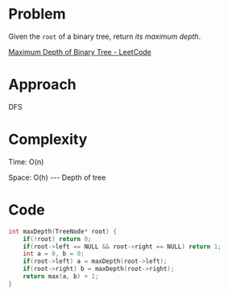 # Problem

Given the `root` of a binary tree, return *its maximum depth*.

[Maximum Depth of Binary Tree - LeetCode](https://leetcode.com/problems/maximum-depth-of-binary-tree/description/?envType=study-plan-v2&envId=top-interview-150)

# Approach

DFS

# Complexity

Time: O(n)

Space: O(h)   --- Depth of tree

# Code

```c++
int maxDepth(TreeNode* root) {
    if(!root) return 0;
    if(root->left == NULL && root->right == NULL) return 1;
    int a = 0, b = 0;
    if(root->left) a = maxDepth(root->left);
    if(root->right) b = maxDepth(root->right);
    return max(a, b) + 1;
}
```
